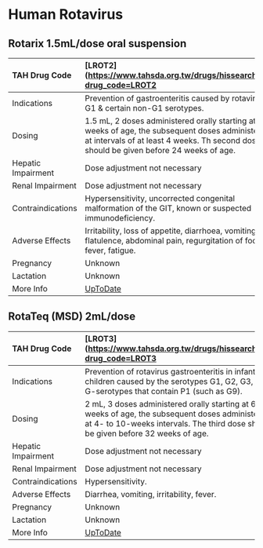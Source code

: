# Human Rotavirus

## Rotarix 1.5mL/dose oral suspension

| TAH Drug Code      | [LROT2](https://www.tahsda.org.tw/drugs/hissearch.php?drug_code=LROT2                                                                                                                      |
|:-------------------|:-------------------------------------------------------------------------------------------------------------------------------------------------------------------------------------------|
| Indications        | Prevention of gastroenteritis caused by rotavirus, G1 & certain non-G1 serotypes.                                                                                                          |
| Dosing             | 1.5 mL, 2 doses administered orally starting at 6 weeks of age, the subsequent doses administered at intervals of at least 4 weeks. Th second dose should be given before 24 weeks of age. |
| Hepatic Impairment | Dose adjustment not necessary                                                                                                                                                              |
| Renal Impairment   | Dose adjustment not necessary                                                                                                                                                              |
| Contraindications  | Hypersensitivity, uncorrected congenital malformation of the GIT, known or suspected immunodeficiency.                                                                                     |
| Adverse Effects    | Irritability, loss of appetite, diarrhoea, vomiting, flatulence, abdominal pain, regurgitation of food, fever, fatigue.                                                                    |
| Pregnancy          | Unknown                                                                                                                                                                                    |
| Lactation          | Unknown                                                                                                                                                                                    |
| More Info          | [UpToDate](https://www.uptodate.com/contents/human-rotavirus-drug-information)                                                                                                             |

## RotaTeq (MSD) 2mL/dose

| TAH Drug Code      | [LROT3](https://www.tahsda.org.tw/drugs/hissearch.php?drug_code=LROT3                                                                                                                  |
|:-------------------|:---------------------------------------------------------------------------------------------------------------------------------------------------------------------------------------|
| Indications        | Prevention of rotavirus gastroenteritis in infant & children caused by the serotypes G1, G2, G3, G4 & G-serotypes that contain P1 (such as G9).                                        |
| Dosing             | 2 mL, 3 doses administered orally starting at 6-12 weeks of age, the subsequent doses administered at 4- to 10-weeks intervals. The third dose should be given before 32 weeks of age. |
| Hepatic Impairment | Dose adjustment not necessary                                                                                                                                                          |
| Renal Impairment   | Dose adjustment not necessary                                                                                                                                                          |
| Contraindications  | Hypersensitivity.                                                                                                                                                                      |
| Adverse Effects    | Diarrhea, vomiting, irritability, fever.                                                                                                                                               |
| Pregnancy          | Unknown                                                                                                                                                                                |
| Lactation          | Unknown                                                                                                                                                                                |
| More Info          | [UpToDate](https://www.uptodate.com/contents/human-rotavirus-drug-information)                                                                                                         |

